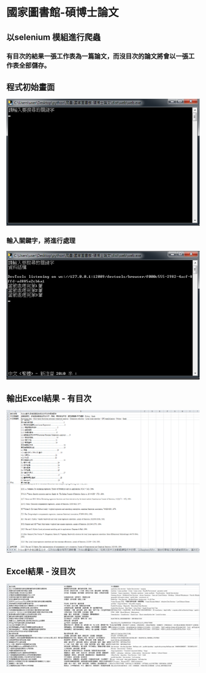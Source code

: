 # 國家圖書館-碩博士論文
## 以selenium 模組進行爬蟲
### 有目次的結果一張工作表為一篇論文，而沒目次的論文將會以一張工作表全部儲存。
## 程式初始畫面
![初始畫面](images/init.png)
### 輸入關鍵字，將進行處理
![處理](images/process.png)
## 輸出Excel結果 - 有目次
![有目次的結果](images/result-1.png)
## Excel結果 - 沒目次
![沒目次的結果](images/result-2.png)